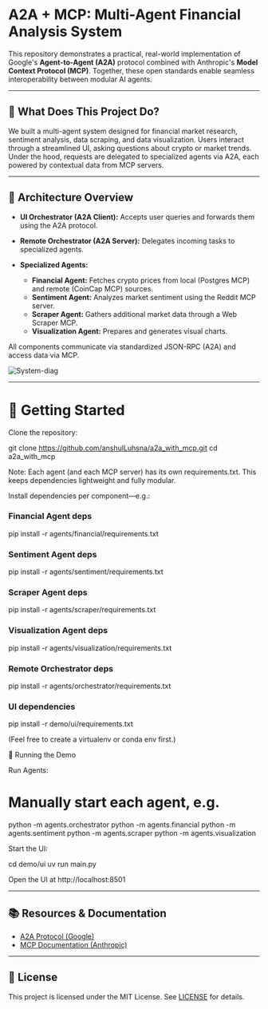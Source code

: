 #  A2A + MCP: Multi-Agent Financial Analysis System

This repository demonstrates a practical, real-world implementation of Google's **Agent-to-Agent (A2A)** protocol combined with Anthropic's **Model Context Protocol (MCP)**. Together, these open standards enable seamless interoperability between modular AI agents.

---

## 🌟 What Does This Project Do?

We built a multi-agent system designed for financial market research, sentiment analysis, data scraping, and data visualization. Users interact through a streamlined UI, asking questions about crypto or market trends. Under the hood, requests are delegated to specialized agents via A2A, each powered by contextual data from MCP servers.

---

## 📌 Architecture Overview

* **UI Orchestrator (A2A Client):**  Accepts user queries and forwards them using the A2A protocol.
* **Remote Orchestrator (A2A Server):** Delegates incoming tasks to specialized agents.
* **Specialized Agents:**

  * **Financial Agent:** Fetches crypto prices from local (Postgres MCP) and remote (CoinCap MCP) sources.
  * **Sentiment Agent:** Analyzes market sentiment using the Reddit MCP server.
  * **Scraper Agent:** Gathers additional market data through a Web Scraper MCP.
  * **Visualization Agent:** Prepares and generates visual charts.

All components communicate via standardized JSON-RPC (A2A) and access data via MCP.

![System-diag](https://github.com/user-attachments/assets/bc89650e-a49c-4d9d-a7fd-1d4f7a128cb0)

---

# 🚦 Getting Started

Clone the repository:

git clone https://github.com/anshulLuhsna/a2a_with_mcp.git
cd a2a_with_mcp

Note: Each agent (and each MCP server) has its own requirements.txt. This keeps dependencies lightweight and fully modular.

Install dependencies per component—e.g.:

### Financial Agent deps
pip install -r agents/financial/requirements.txt

### Sentiment Agent deps
pip install -r agents/sentiment/requirements.txt

### Scraper Agent deps
pip install -r agents/scraper/requirements.txt

### Visualization Agent deps
pip install -r agents/visualization/requirements.txt

### Remote Orchestrator deps
pip install -r agents/orchestrator/requirements.txt

### UI dependencies
pip install -r demo/ui/requirements.txt

(Feel free to create a virtualenv or conda env first.)

🚀 Running the Demo

Run Agents:

# Manually start each agent, e.g.
python -m agents.orchestrator
python -m agents.financial
python -m agents.sentiment
python -m agents.scraper
python -m agents.visualization

Start the UI:

cd demo/ui
uv run main.py

Open the UI at http://localhost:8501

---

## 📚 Resources & Documentation

* [A2A Protocol (Google)](https://github.com/google/A2A)
* [MCP Documentation (Anthropic)](https://docs.anthropic.com/en/docs/agents-and-tools/mcp)

---

## 📜 License

This project is licensed under the MIT License. See [LICENSE](LICENSE) for details.
